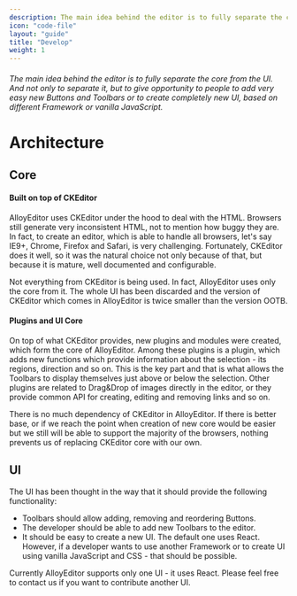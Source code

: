 ```yaml
---
description: The main idea behind the editor is to fully separate the core from the UI. And not only to separate it, but to give opportunity to people to add very easy new Buttons and Toolbars or to create completely new UI, based on different Framework or vanilla JavaScript.
icon: "code-file"
layout: "guide"
title: "Develop"
weight: 1
---
```


###### The main idea behind the editor is to fully separate the core from the UI. And not only to separate it, but to give opportunity to people to add very easy new Buttons and Toolbars or to create completely new UI, based on different Framework or vanilla JavaScript.

# Architecture

<article id="article1">

## Core

<section class="guide-nested">
<h4 class="guide-step">Built on top of CKEditor</h4>

<p>AlloyEditor uses CKEditor under the hood to deal with the HTML. Browsers still generate very inconsistent HTML, not to mention how buggy they are. In fact, to create an editor, which is able to handle all browsers, let's say IE9+, Chrome, Firefox and Safari, is very challenging. Fortunately, CKEditor does it well, so it was the natural choice not only because of that, but because it is mature, well documented and configurable.</p>

<p>Not everything from CKEditor is being used. In fact, AlloyEditor uses only the core from it. The whole UI has been discarded and the version of CKEditor which comes in AlloyEditor is twice smaller than the version OOTB.</p>

<h4 class="guide-step">Plugins and UI Core</h4>

<p>On top of what CKEditor provides, new plugins and modules were created, which form the core of AlloyEditor.
Among these plugins is a plugin, which adds new functions which provide information about the selection - its regions, direction and so on. This is the key part and that is what allows the Toolbars to display themselves just above or below the selection. Other plugins are related to Drag&Drop of images directly in the editor, or they provide common API for creating, editing and removing links and so on.</p>

<p>There is no much dependency of CKEditor in AlloyEditor. If there is better base, or if we reach the point when creation of new core would be easier but we still will be able to support the majority of the browsers, nothing prevents us of replacing CKEditor core with our own.</p>
</section>

</article>

<article id="article2">

## UI

<p>The UI has been thought in the way that it should provide the following functionality:</p>
<ul>
	<li>Toolbars should allow adding, removing and reordering Buttons.</li>
	<li>The developer should be able to add new Toolbars to the editor.</li>
	<li>It should be easy to create a new UI. The default one uses React. However, if a developer wants to use another Framework or to create UI using vanilla JavaScript and CSS - that should be possible.</li>
</ul>

<p class="guide-note">Currently AlloyEditor supports only one UI - it uses React. Please feel free to contact us if you want to contribute another UI.</p>

</article>